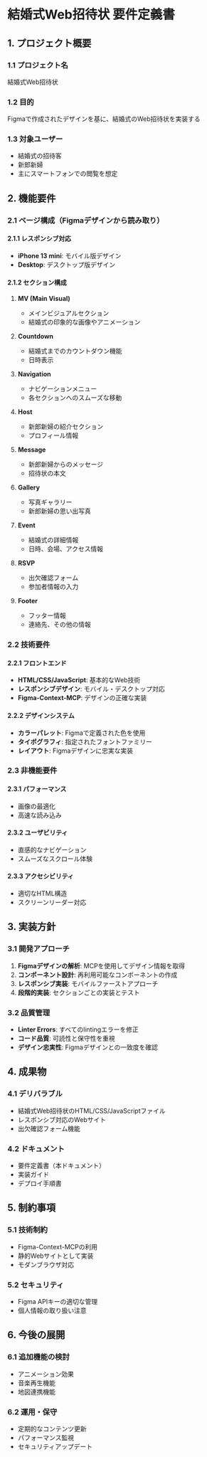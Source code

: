 # 結婚式Web招待状 要件定義書

## 1. プロジェクト概要

### 1.1 プロジェクト名
結婚式Web招待状

### 1.2 目的
Figmaで作成されたデザインを基に、結婚式のWeb招待状を実装する

### 1.3 対象ユーザー
- 結婚式の招待客
- 新郎新婦
- 主にスマートフォンでの閲覧を想定

## 2. 機能要件

### 2.1 ページ構成（Figmaデザインから読み取り）

#### 2.1.1 レスポンシブ対応
- **iPhone 13 mini**: モバイル版デザイン
- **Desktop**: デスクトップ版デザイン

#### 2.1.2 セクション構成
1. **MV (Main Visual)**
   - メインビジュアルセクション
   - 結婚式の印象的な画像やアニメーション

2. **Countdown**
   - 結婚式までのカウントダウン機能
   - 日時表示

3. **Navigation**
   - ナビゲーションメニュー
   - 各セクションへのスムーズな移動

4. **Host**
   - 新郎新婦の紹介セクション
   - プロフィール情報

5. **Message**
   - 新郎新婦からのメッセージ
   - 招待状の本文

6. **Gallery**
   - 写真ギャラリー
   - 新郎新婦の思い出写真

7. **Event**
   - 結婚式の詳細情報
   - 日時、会場、アクセス情報

8. **RSVP**
   - 出欠確認フォーム
   - 参加者情報の入力

9. **Footer**
   - フッター情報
   - 連絡先、その他の情報

### 2.2 技術要件

#### 2.2.1 フロントエンド
- **HTML/CSS/JavaScript**: 基本的なWeb技術
- **レスポンシブデザイン**: モバイル・デスクトップ対応
- **Figma-Context-MCP**: デザインの正確な実装

#### 2.2.2 デザインシステム
- **カラーパレット**: Figmaで定義された色を使用
- **タイポグラフィ**: 指定されたフォントファミリー
- **レイアウト**: Figmaデザインに忠実な実装

### 2.3 非機能要件

#### 2.3.1 パフォーマンス
- 画像の最適化
- 高速な読み込み

#### 2.3.2 ユーザビリティ
- 直感的なナビゲーション
- スムーズなスクロール体験

#### 2.3.3 アクセシビリティ
- 適切なHTML構造
- スクリーンリーダー対応

## 3. 実装方針

### 3.1 開発アプローチ
1. **Figmaデザインの解析**: MCPを使用してデザイン情報を取得
2. **コンポーネント設計**: 再利用可能なコンポーネントの作成
3. **レスポンシブ実装**: モバイルファーストアプローチ
4. **段階的実装**: セクションごとの実装とテスト

### 3.2 品質管理
- **Linter Errors**: すべてのlintingエラーを修正
- **コード品質**: 可読性と保守性を重視
- **デザイン忠実性**: Figmaデザインとの一致度を確認

## 4. 成果物

### 4.1 デリバラブル
- 結婚式Web招待状のHTML/CSS/JavaScriptファイル
- レスポンシブ対応のWebサイト
- 出欠確認フォーム機能

### 4.2 ドキュメント
- 要件定義書（本ドキュメント）
- 実装ガイド
- デプロイ手順書

## 5. 制約事項

### 5.1 技術制約
- Figma-Context-MCPの利用
- 静的Webサイトとして実装
- モダンブラウザ対応

### 5.2 セキュリティ
- Figma APIキーの適切な管理
- 個人情報の取り扱い注意

## 6. 今後の展開

### 6.1 追加機能の検討
- アニメーション効果
- 音楽再生機能
- 地図連携機能

### 6.2 運用・保守
- 定期的なコンテンツ更新
- パフォーマンス監視
- セキュリティアップデート 